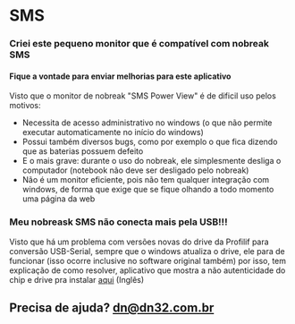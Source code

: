# SMS

### Criei este pequeno monitor que é compatível com nobreak SMS

#### Fique a vontade para enviar melhorias para este aplicativo

Visto que o monitor de nobreak "SMS Power View" é de dificil uso pelos motivos:
  - Necessita de acesso administrativo no windows (o que não permite executar automaticamente no início do windows)
  - Possui também diversos bugs, como por exemplo o que fica dizendo que as baterias possuem defeito
  - E o mais grave: durante o uso do nobreak, ele simplesmente desliga o computador (notebook não deve ser desligado pelo nobreak)
  - Não é um monitor eficiente, pois não tem qualquer integração com windows, de forma que exige que se fique olhando a todo momento uma página da web


### Meu nobreask SMS não conecta mais pela USB!!!
Visto que há um problema com versões novas do drive da Profilif para conversão USB-Serial, 
sempre que o windows atualiza o drive, ele para de funcionar (isso ocorre inclusive no software original também)
por isso, tem explicação de como resolver, aplicativo que mostra a não autenticidade do chip e drive pra instalar [aqui](https://github.com/dn32/SMS/tree/main/Corre%C3%A7%C3%A3o%20do%20BUG%20do%20cabo%20USB-Serial) (Inglês)

## Precisa de ajuda? dn@dn32.com.br
